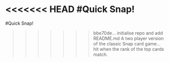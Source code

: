 <<<<<<< HEAD
#Quick Snap!
=======
#Quick Snap!
>>>>>>> bbe70de... initialise repo and add README.md
A two player version of the classic Snap card game... hit when the rank of the top cards match.
